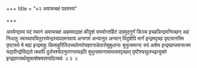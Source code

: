 +++
title = "०२ अवाचचक्षं पदमस्य"

+++

अस्येन्द्रस्य पदं स्थानं अवाचचक्षं अहमवाद्राक्षं कीदृशं सस्वोन्तर्हितं उग्रमुद्गूर्णं किञ्च इच्छन्निन्द्रमन्विच्छन् अहं निधातुः स्वस्थापयितुरस्येन्द्रस्यपदमनवायं अन्वगमं अन्यानुत अन्यान् विदुषोपि मार्गं इन्द्रमपृच्छं पृष्टवानस्मि पृष्टास्ते मे मह्यं इन्द्रमाहुः किमाहुरितिउच्यतेनरोयज्ञानान्नेतारोबुबुधानाः बुभुत्समानाः वयं अशेम इन्द्रम्प्राप्तवन्तःस्म यद्यपीन्द्रोविद्यते तथापि दुर्लभश्चेदनुपगन्तव्यइति बुभुत्समानस्वभावमपृच्छत् पृष्टैश्चसुलभइत्युक्ते इन्द्रप्राप्त्यर्थंसूक्तशेषमपश्यदित्यर्थः ॥ २ ॥